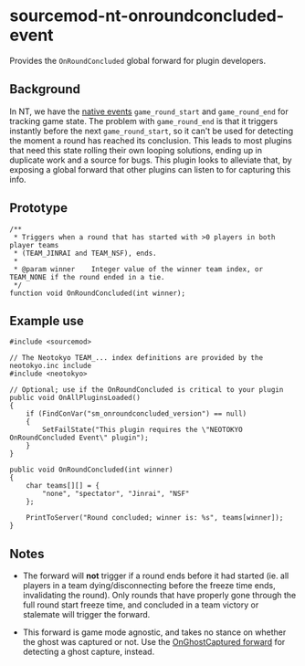 # sourcemod-nt-onroundconcluded-event
Provides the `OnRoundConcluded` global forward for plugin developers.

## Background
In NT, we have the [native events](https://wiki.alliedmods.net/Neotokyo_Events) `game_round_start` and `game_round_end` for tracking game state. The problem with `game_round_end` is that it triggers instantly before the next `game_round_start`, so it can't be used for detecting the moment a round has reached its conclusion. This leads to most plugins that need this state rolling their own looping solutions, ending up in duplicate work and a source for bugs. This plugin looks to alleviate that, by exposing a global forward that other plugins can listen to for capturing this info.

## Prototype
```sp
/**
 * Triggers when a round that has started with >0 players in both player teams
 * (TEAM_JINRAI and TEAM_NSF), ends.
 *
 * @param winner    Integer value of the winner team index, or TEAM_NONE if the round ended in a tie.
 */
function void OnRoundConcluded(int winner);
```

## Example use
```sp
#include <sourcemod>

// The Neotokyo TEAM_... index definitions are provided by the neotokyo.inc include
#include <neotokyo>

// Optional; use if the OnRoundConcluded is critical to your plugin
public void OnAllPluginsLoaded()
{
    if (FindConVar("sm_onroundconcluded_version") == null)
    {
        SetFailState("This plugin requires the \"NEOTOKYO OnRoundConcluded Event\" plugin");
    }
}

public void OnRoundConcluded(int winner)
{
    char teams[][] = {
        "none", "spectator", "Jinrai", "NSF"
    };

    PrintToServer("Round concluded; winner is: %s", teams[winner]);
}
```

## Notes
* The forward will **not** trigger if a round ends before it had started (ie. all players in a team dying/disconnecting before the freeze time ends, invalidating the round). Only rounds that have properly gone through the full round start freeze time, and concluded in a team victory or stalemate will trigger the forward.

* This forward is game mode agnostic, and takes no stance on whether the ghost was captured or not. Use the [OnGhostCaptured forward](https://github.com/softashell/nt-sourcemod-plugins/blob/master/scripting/nt_ghostcap.sp) for detecting a ghost capture, instead.
